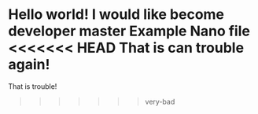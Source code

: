 Hello world! I would like become developer master
Example Nano file
<<<<<<< HEAD
That is can trouble again!
=======
That is trouble!
>>>>>>> very-bad

